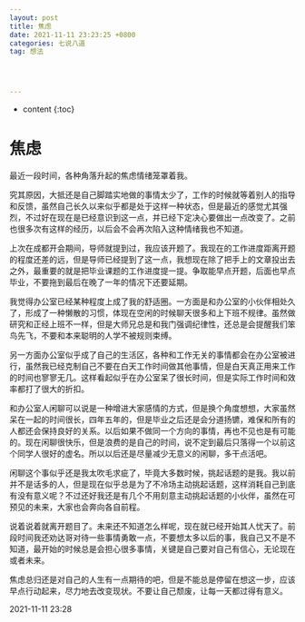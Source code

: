 ```yaml
---
layout: post
title: 焦虑
date: 2021-11-11 23:23:25 +0800
categories: 七说八道
tag: 想法




---
```


* content
{:toc}


# 焦虑

最近一段时间，各种角落升起的焦虑情绪笼罩着我。

究其原因，大抵还是自己脚踏实地做的事情太少了，工作的时候就等着别人的指导和反馈，虽然自己长久以来似乎都是处于这样一种状态，但是最近的感觉尤其强烈，不过好在现在是已经意识到这一点，并已经下定决心要做出一点改变了。之前也很多次有这样的经历，以后会不会再次陷入这种情绪我也不知道。

上次在成都开会期间，导师就提到过，我应该开题了。我现在的工作进度距离开题的程度还差的远，但是导师已经提到了这一点，我想现在除了把手上的文章投出去之外，最重要的就是把毕业课题的工作进度提一提。争取能早点开题，后面也早点毕业，不要拖到最后在晚了一年的情况下还要延期。

我觉得办公室已经某种程度上成了我的舒适圈。一方面是和办公室的小伙伴相处久了，形成了一种懒散的习惯，体现在空闲的时候聊天很多和上下班不规律。虽然做研究和正经上班不一样，但是大师兄总是和我门强调纪律性，还总是会提醒我们笨鸟先飞，不要和本来聪明的人学不被规则束缚。

另一方面办公室似乎成了自己的生活区，各种和工作无关的事情都会在办公室被进行，虽然我已经克制自己不要在白天工作时间做其他事情，但是白天真正用来工作的时间也寥寥无几。这样看起似乎在办公室呆了很长时间，但是实际工作时间和效率都打了很大的折扣。

和办公室人闲聊可以说是一种增进大家感情的方式，但是换个角度想想，大家虽然呆在一起的时间很长，四年五年的，但是毕业之后还是会分道扬镳，难保和所有的人都还会保持良好的关系。以后如果不做同一个方向的事情，再也不见也是有可能的。现在闲聊很快乐，但是浪费的是自己的时间，说不定到最后只落得一个以前这个同学人很好的虚名。所以以后还是尽量减少无意义的闲聊，多干点活吧。

闲聊这个事似乎还是我太吹毛求疵了，毕竟大多数时候，挑起话题的是我。我以前并不是话多的人，但是现在似乎总是为了不冷场主动挑起话题，这样消耗自己到底有没有意义呢？不过还好我还是有几个不用刻意主动挑起话题的小伙伴，虽然在可预见的未来，大家也会奔向各自前程。

说着说着就离开题目了。未来还不知道怎么样呢，现在就已经开始其人忧天了。前段时间我还劝达哥对待一些事情勇敢一点，不要想太多以后的事，我自己又不是不知道，最开始的时候总是会担心很多事情，关键是自己要对自己有信心，无论现在或者未来。

焦虑总归还是对自己的人生有一点期待的吧，但是不能总是停留在想这一步，应该早点行动起来，尽力地去改变现状。不要让自己颓废，让每一天都过得有意义。

2021-11-11 23:28